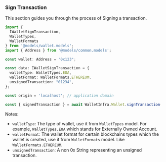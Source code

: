 ### Sign Transaction

This section guides you through the process of Signing a transaction.

```ts
import { 
  IWalletSignTransaction, 
  WalletTypes, 
  WalletFormats 
} from '@models/wallet.models';
import { Address } from '@models/common.models';

const wallet: Address = "0x123";

const data: IWalletSignTransaction = {
  walletType: WalletTypes.EOA,
  walletFormat: WalletFormats.ETHEREUM,
  unsignedTransaction: "01234",
};

const origin = 'localhost'; // application domain

const { signedTransaction } = await WalletInfra.Wallet.signTransaction(wallet, data, origin);
```

Notes:

- `walletType`: The type of wallet, use it from `WalletTypes` model. For example, `WalletTypes.EOA` which stands for Externally Owned Account.
- `walletFormat`: The wallet format for certain blockchains types which the wallet is created, use it from `WalletFormats` model. Like `WalletFormats.ETHEREUM`.
- `unsignedTransaction`: A non 0x String representing an unsigned transaction.
